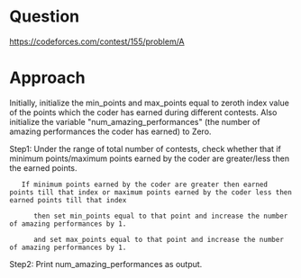 # Question
https://codeforces.com/contest/155/problem/A

# Approach
Initially, initialize the min_points and max_points equal to zeroth index value of the points which the coder has earned during different contests.
Also initialize the variable "num_amazing_performances" (the number of amazing performances the coder has earned) to Zero.

Step1: Under the range of total number of contests, check whether that if minimum points/maximum points earned by the coder are greater/less then the earned points.

       If minimum points earned by the coder are greater then earned points till that index or maximum points earned by the coder less then earned points till that index
 
          then set min_points equal to that point and increase the number of amazing performances by 1.
          
          and set max_points equal to that point and increase the number of amazing performances by 1.  


Step2: Print num_amazing_performances as output.


